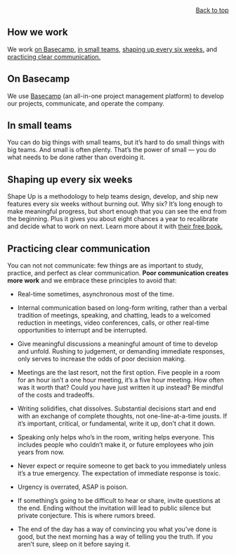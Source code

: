 <div id="readme" class="Box-body readme blob js-code-block-container">
<article class="markdown-body entry-content p-3 p-md-6" itemprop="text">
<p align="right">
<a href="https://github.com/oreol-ag/oreol-web#--advanced-computing-technologies">Back to top</a>
</p>

# How we work
We work [on Basecamp,](#on-basecamp) [in small teams,](#in-small-teams) [shaping up every six weeks,](#shaping-up-every-six-weeks) and [practicing clear communication.](#practicing-clear-communication)

## On Basecamp
We use [Basecamp](https://basecamp.com) (an all-in-one project management platform) to develop our projects, communicate, and operate the company.

## In small teams
You can do big things with small teams, but it’s hard to do small things with big teams. And small is often plenty. That’s the power of small — you do what needs to be done rather than overdoing it.

## Shaping up every six weeks
Shape Up is a methodology to help teams design, develop, and ship new features every six weeks without burning out. Why six? It’s long enough to make meaningful progress, but short enough that you can see the end from the beginning. Plus it gives you about eight chances a year to recalibrate and decide what to work on next. Learn more about it with [their free book.](https://basecamp.com/shapeup)

## Practicing clear communication
You can not not communicate: few things are as important to study, practice, and perfect as clear communication. **Poor communication creates more work** and we embrace these principles to avoid that:

* Real-time sometimes, asynchronous most of the time.

* Internal communication based on long-form writing, rather than a verbal tradition of meetings, speaking, and chatting, leads to a welcomed reduction in meetings, video conferences, calls, or other real-time opportunities to interrupt and be interrupted.

* Give meaningful discussions a meaningful amount of time to develop and unfold. Rushing to judgement, or demanding immediate responses, only serves to increase the odds of poor decision making.

* Meetings are the last resort, not the first option. Five people in a room for an hour isn’t a one hour meeting, it’s a five hour meeting. How often was it worth that? Could you have just written it up instead? Be mindful of the costs and tradeoffs.

* Writing solidifies, chat dissolves. Substantial decisions start and end with an exchange of complete thoughts, not one-line-at-a-time jousts. If it’s important, critical, or fundamental, write it up, don’t chat it down.

* Speaking only helps who’s in the room, writing helps everyone. This includes people who couldn’t make it, or future employees who join years from now.

* Never expect or require someone to get back to you immediately unless it’s a true emergency. The expectation of immediate response is toxic.

* Urgency is overrated, ASAP is poison.

* If something’s going to be difficult to hear or share, invite questions at the end. Ending without the invitation will lead to public silence but private conjecture. This is where rumors breed.

* The end of the day has a way of convincing you what you’ve done is good, but the next morning has a way of telling you the truth. If you aren’t sure, sleep on it before saying it.